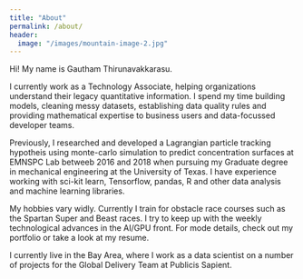 ```yaml
---
title: "About"
permalink: /about/
header:
  image: "/images/mountain-image-2.jpg"
---
```


Hi! My name is Gautham Thirunavakkarasu.

I currently work as a Technology Associate, helping organizations understand their legacy quantitative information. I spend my time building models, cleaning messy datasets, establishing data quality rules and providing mathematical expertise to business users and data-focussed developer teams.

Previously, I researched and developed a Lagrangian particle tracking hypotheis using monte-carlo simulation to predict concentration surfaces at EMNSPC Lab betweeb 2016 and 2018 when pursuing my Graduate degree in mechanical engineering at the University of Texas. I have experience working with sci-kit learn, Tensorflow, pandas, R and other data analysis and machine learning libraries.

My hobbies vary widly. Currently I train for obstacle race courses such as the Spartan Super and Beast races. I try to keep up with the weekly technological advances in the AI/GPU front. For mode details, check out my portfolio or take a look at my resume.

I currently live in the Bay Area, where I work as a data scientist on a number of projects for the Global Delivery Team at Publicis Sapient.
